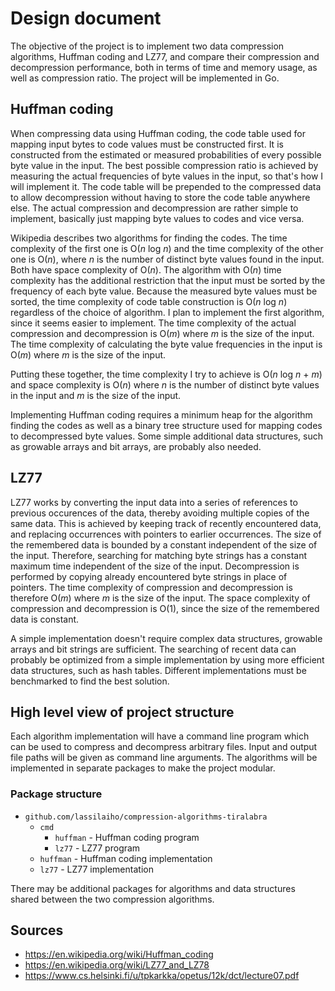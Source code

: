 # Design document

The objective of the project is to implement two data compression algorithms,
Huffman coding and LZ77, and compare their compression and decompression
performance, both in terms of time and memory usage, as well as compression
ratio. The project will be implemented in Go.

## Huffman coding

When compressing data using Huffman coding, the code table used for mapping
input bytes to code values must be constructed first. It is constructed from the
estimated or measured probabilities of every possible byte value in the input.
The best possible compression ratio is achieved by measuring the actual
frequencies of byte values in the input, so that's how I will implement it. The
code table will be prepended to the compressed data to allow decompression
without having to store the code table anywhere else. The actual compression and
decompression are rather simple to implement, basically just mapping byte values
to codes and vice versa.

Wikipedia describes two algorithms for finding the codes. The time complexity of
the first one is O(*n* log *n*) and the time complexity of the other one is
O(*n*), where *n* is the number of distinct byte values found in the input. Both
have space complexity of O(*n*). The algorithm with O(*n*) time complexity has
the additional restriction that the input must be sorted by the frequency of
each byte value. Because the measured byte values must be sorted, the time
complexity of code table construction is O(*n* log *n*) regardless of the choice
of algorithm. I plan to implement the first algorithm, since it seems easier to
implement. The time complexity of the actual compression and decompression is
O(*m*) where *m* is the size of the input. The time complexity of calculating
the byte value frequencies in the input is O(*m*) where *m* is the size of the
input.

Putting these together, the time complexity I try to achieve is O(*n* log *n* +
*m*) and space complexity is O(*n*) where *n* is the number of distinct byte
values in the input and *m* is the size of the input.

Implementing Huffman coding requires a minimum heap for the algorithm finding
the codes as well as a binary tree structure used for mapping codes to
decompressed byte values. Some simple additional data structures, such as
growable arrays and bit arrays, are probably also needed.

## LZ77

LZ77 works by converting the input data into a series of references to previous
occurences of the data, thereby avoiding multiple copies of the same data. This
is achieved by keeping track of recently encountered data, and replacing
occurrences with pointers to earlier occurrences. The size of the remembered
data is bounded by a constant independent of the size of the input. Therefore,
searching for matching byte strings has a constant maximum time independent of
the size of the input. Decompression is performed by copying already encountered
byte strings in place of pointers. The time complexity of compression and
decompression is therefore O(*m*) where *m* is the size of the input. The space
complexity of compression and decompression is O(1), since the size of the
remembered data is constant.

A simple implementation doesn't require complex data structures, growable arrays
and bit strings are sufficient. The searching of recent data can probably be
optimized from a simple implementation by using more efficient data structures,
such as hash tables. Different implementations must be benchmarked to find the
best solution.

## High level view of project structure

Each algorithm implementation will have a command line program which can be used
to compress and decompress arbitrary files. Input and output file paths will be
given as command line arguments. The algorithms will be implemented in separate
packages to make the project modular.

### Package structure

- `github.com/lassilaiho/compression-algorithms-tiralabra`
  - `cmd`
    - `huffman` - Huffman coding program
    - `lz77` - LZ77 program
  - `huffman` - Huffman coding implementation
  - `lz77` - LZ77 implementation

There may be additional packages for algorithms and data structures shared
between the two compression algorithms.

## Sources

- https://en.wikipedia.org/wiki/Huffman_coding
- https://en.wikipedia.org/wiki/LZ77_and_LZ78
- https://www.cs.helsinki.fi/u/tpkarkka/opetus/12k/dct/lecture07.pdf
